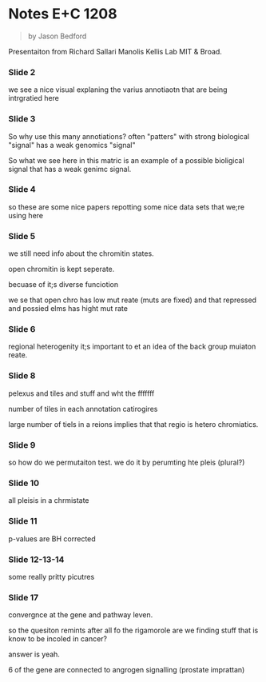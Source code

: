 Notes E+C 1208
===

> by Jason Bedford

Presentaiton from Richard Sallari Manolis Kellis Lab MIT & Broad.

### Slide 2
we see a nice visual explaning the varius annotiaotn that are being intrgratied here


### Slide 3
So why use this many annotiations? often "patters" with strong biological "signal" has a weak genomics "signal"

So what we see here in this matric is an example of a possible bioligical signal 
that has a weak genimc signal.


### Slide 4

so these are some nice papers repotting some nice data sets that we;re using here


### Slide 5

we still need info about the chromitin states. 

open chromitin is kept seperate.

becuase of it;s diverse funciotion

we se that open chro has low mut reate (muts are fixed)
and that repressed and possied elms has hight mut rate


### Slide 6

regional heterogenity
it;s important to et an idea of the back group muiaton reate. 



### Slide 8

pelexus and tiles and stuff and wht the fffffff


number of tiles in each annotation catirogires

large number of tiels in a reions implies that that regio is hetero chromiatics. 


### Slide 9

so how do we permutaiton test. we do it by perumting hte pleis (plural?)



### Slide 10


all pleisis in a chrmistate 



### Slide 11

p-values are BH corrected 

### Slide 12-13-14

some really pritty picutres


### Slide 17

convergnce at the gene and pathway leven. 

so the quesiton remints after all fo the rigamorole are we finding stuff that is know 
to be incoled in cancer?

answer is yeah.

6 of the gene are connected to angrogen signalling (prostate imprattan)



